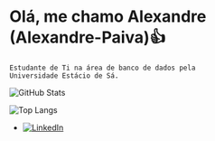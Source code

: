 # Olá, me chamo Alexandre (Alexandre-Paiva)👍
    Estudante de Ti na área de banco de dados pela  
    Universidade Estácio de Sá.


![GitHub Stats](https://github-readme-stats.vercel.app/api?username=Alexandre-Paiva&theme=transparent&bg_color=000&border_color=30A3DC&show_icons=true&icon_color=30A3DC&title_color=E94D5F&text_color=FFF)

![Top Langs](https://github-readme-stats-git-masterrstaa-rickstaa.vercel.app/api/top-langs/?username=Alexandre-Paiva&bg_color=000&border_color=30A3DC&title_color=E94D5F&text_color=FFF)
- [![LinkedIn](https://img.shields.io/badge/LinkedIn-0077B5?style=for-the-badge&logo=linkedin&logoColor=white)](https://www.linkedin.com/in/alexandre-paiva-60845229b/)



<!---
Alexandre-Paiva/Alexandre-Paiva is a ✨ special ✨ repository because its `README.md` (this file) appears on your GitHub profile.
You can click the Preview link to take a look at your changes.
--->
